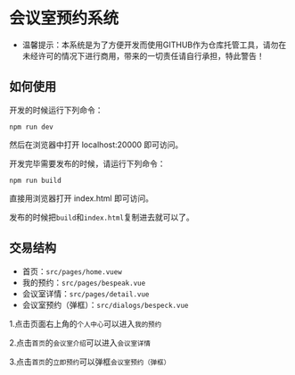 # 会议室预约系统

- 温馨提示：本系统是为了方便开发而使用GITHUB作为仓库托管工具，请勿在未经许可的情况下进行商用，带来的一切责任请自行承担，特此警告！

## 如何使用

开发的时候运行下列命令：

```
npm run dev
```

然后在浏览器中打开 localhost:20000 即可访问。

开发完毕需要发布的时候，请运行下列命令：

```
npm run build
```

直接用浏览器打开 index.html 即可访问。

发布的时候把```build```和```index.html```复制进去就可以了。

## 交易结构

- 首页：```src/pages/home.vuew```
- 我的预约：```src/pages/bespeak.vue```
- 会议室详情：```src/pages/detail.vue```
- 会议室预约（弹框）：```src/dialogs/bespeck.vue```

1.点击页面右上角的```个人中心```可以进入```我的预约```

2.点击```首页```的```会议室介绍```可以进入```会议室详情```

3.点击```首页```的```立即预约```可以弹框```会议室预约（弹框）```
